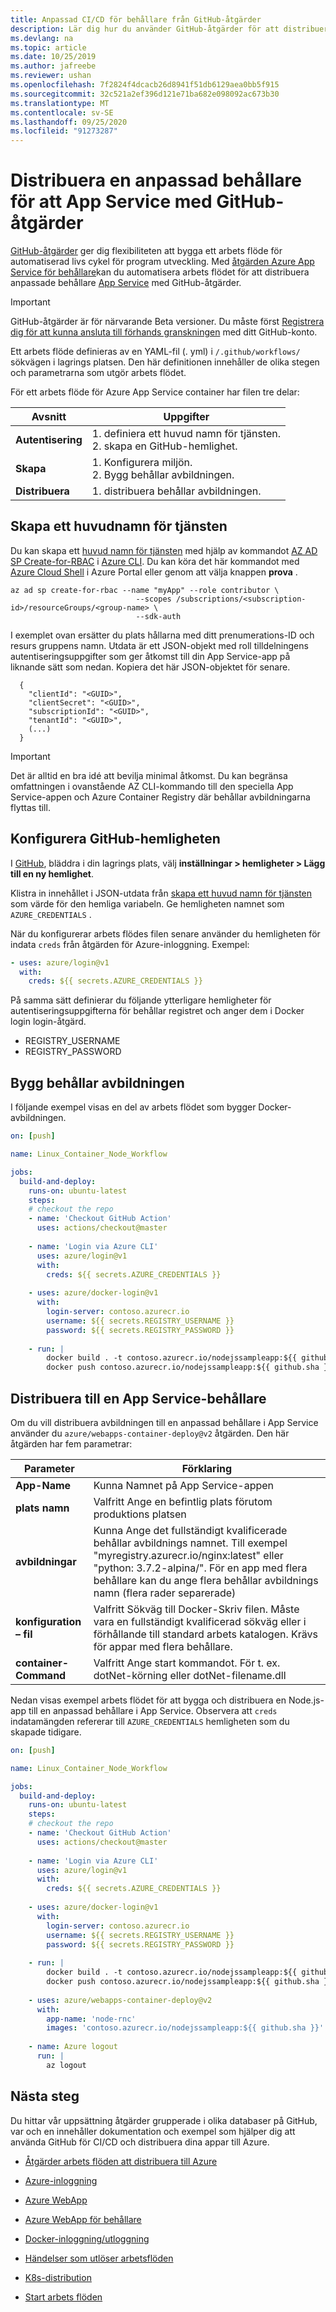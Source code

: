 ```yaml
---
title: Anpassad CI/CD för behållare från GitHub-åtgärder
description: Lär dig hur du använder GitHub-åtgärder för att distribuera en anpassad Linux-behållare till App Service från en CI/CD-pipeline.
ms.devlang: na
ms.topic: article
ms.date: 10/25/2019
ms.author: jafreebe
ms.reviewer: ushan
ms.openlocfilehash: 7f2824f4dcacb26d8941f51db6129aea0bb5f915
ms.sourcegitcommit: 32c521a2ef396d121e71ba682e098092ac673b30
ms.translationtype: MT
ms.contentlocale: sv-SE
ms.lasthandoff: 09/25/2020
ms.locfileid: "91273287"
---
```

# <a name="deploy-a-custom-container-to-app-service-using-github-actions"></a>Distribuera en anpassad behållare för att App Service med GitHub-åtgärder

[GitHub-åtgärder](https://help.github.com/en/articles/about-github-actions) ger dig flexibiliteten att bygga ett arbets flöde för automatiserad livs cykel för program utveckling. Med [åtgärden Azure App Service för behållare](https://github.com/Azure/webapps-container-deploy)kan du automatisera arbets flödet för att distribuera anpassade behållare [App Service](overview.md) med GitHub-åtgärder.

> [!IMPORTANT]
> GitHub-åtgärder är för närvarande Beta versioner. Du måste först [Registrera dig för att kunna ansluta till förhands granskningen](https://github.com/features/actions) med ditt GitHub-konto.
> 

Ett arbets flöde definieras av en YAML-fil (. yml) i `/.github/workflows/` sökvägen i lagrings platsen. Den här definitionen innehåller de olika stegen och parametrarna som utgör arbets flödet.

För ett arbets flöde för Azure App Service container har filen tre delar:

|Avsnitt  |Uppgifter  |
|---------|---------|
|**Autentisering** | 1. definiera ett huvud namn för tjänsten. <br /> 2. skapa en GitHub-hemlighet. |
|**Skapa** | 1. Konfigurera miljön. <br /> 2. Bygg behållar avbildningen. |
|**Distribuera** | 1. distribuera behållar avbildningen. |

## <a name="create-a-service-principal"></a>Skapa ett huvudnamn för tjänsten

Du kan skapa ett [huvud namn för tjänsten](../active-directory/develop/app-objects-and-service-principals.md#service-principal-object) med hjälp av kommandot [AZ AD SP Create-for-RBAC](/cli/azure/ad/sp?view=azure-cli-latest#az-ad-sp-create-for-rbac) i [Azure CLI](/cli/azure/). Du kan köra det här kommandot med [Azure Cloud Shell](https://shell.azure.com/) i Azure Portal eller genom att välja knappen **prova** .

```azurecli-interactive
az ad sp create-for-rbac --name "myApp" --role contributor \
                            --scopes /subscriptions/<subscription-id>/resourceGroups/<group-name> \
                            --sdk-auth
```

I exemplet ovan ersätter du plats hållarna med ditt prenumerations-ID och resurs gruppens namn. Utdata är ett JSON-objekt med roll tilldelningens autentiseringsuppgifter som ger åtkomst till din App Service-app på liknande sätt som nedan. Kopiera det här JSON-objektet för senare.

```output 
  {
    "clientId": "<GUID>",
    "clientSecret": "<GUID>",
    "subscriptionId": "<GUID>",
    "tenantId": "<GUID>",
    (...)
  }
```

> [!IMPORTANT]
> Det är alltid en bra idé att bevilja minimal åtkomst. Du kan begränsa omfattningen i ovanstående AZ CLI-kommando till den speciella App Service-appen och Azure Container Registry där behållar avbildningarna flyttas till.

## <a name="configure-the-github-secret"></a>Konfigurera GitHub-hemligheten

I [GitHub](https://github.com/), bläddra i din lagrings plats, välj **inställningar > hemligheter > Lägg till en ny hemlighet**.

Klistra in innehållet i JSON-utdata från [skapa ett huvud namn för tjänsten](#create-a-service-principal) som värde för den hemliga variabeln. Ge hemligheten namnet som `AZURE_CREDENTIALS` .

När du konfigurerar arbets flödes filen senare använder du hemligheten för indata `creds` från åtgärden för Azure-inloggning. Exempel:

```yaml
- uses: azure/login@v1
  with:
    creds: ${{ secrets.AZURE_CREDENTIALS }}
```

På samma sätt definierar du följande ytterligare hemligheter för autentiseringsuppgifterna för behållar registret och anger dem i Docker login login-åtgärd.

- REGISTRY_USERNAME
- REGISTRY_PASSWORD

## <a name="build-the-container-image"></a>Bygg behållar avbildningen

I följande exempel visas en del av arbets flödet som bygger Docker-avbildningen.

```yaml
on: [push]

name: Linux_Container_Node_Workflow

jobs:
  build-and-deploy:
    runs-on: ubuntu-latest
    steps:
    # checkout the repo
    - name: 'Checkout GitHub Action' 
      uses: actions/checkout@master
    
    - name: 'Login via Azure CLI'
      uses: azure/login@v1
      with:
        creds: ${{ secrets.AZURE_CREDENTIALS }}
    
    - uses: azure/docker-login@v1
      with:
        login-server: contoso.azurecr.io
        username: ${{ secrets.REGISTRY_USERNAME }}
        password: ${{ secrets.REGISTRY_PASSWORD }}
    
    - run: |
        docker build . -t contoso.azurecr.io/nodejssampleapp:${{ github.sha }}
        docker push contoso.azurecr.io/nodejssampleapp:${{ github.sha }}
```

## <a name="deploy-to-an-app-service-container"></a>Distribuera till en App Service-behållare

Om du vill distribuera avbildningen till en anpassad behållare i App Service använder du `azure/webapps-container-deploy@v2` åtgärden. Den här åtgärden har fem parametrar:

| **Parameter**  | **Förklaring**  |
|---------|---------|
| **App-Name** | Kunna Namnet på App Service-appen | 
| **plats namn** | Valfritt Ange en befintlig plats förutom produktions platsen |
| **avbildningar** | Kunna Ange det fullständigt kvalificerade behållar avbildnings namnet. Till exempel "myregistry.azurecr.io/nginx:latest" eller "python: 3.7.2-alpina/". För en app med flera behållare kan du ange flera behållar avbildnings namn (flera rader separerade) |
| **konfiguration – fil** | Valfritt Sökväg till Docker-Skriv filen. Måste vara en fullständigt kvalificerad sökväg eller i förhållande till standard arbets katalogen. Krävs för appar med flera behållare. |
| **container-Command** | Valfritt Ange start kommandot. För t. ex. dotNet-körning eller dotNet-filename.dll |

Nedan visas exempel arbets flödet för att bygga och distribuera en Node.js-app till en anpassad behållare i App Service. Observera att `creds` indatamängden refererar till `AZURE_CREDENTIALS` hemligheten som du skapade tidigare.

```yaml
on: [push]

name: Linux_Container_Node_Workflow

jobs:
  build-and-deploy:
    runs-on: ubuntu-latest
    steps:
    # checkout the repo
    - name: 'Checkout GitHub Action' 
      uses: actions/checkout@master
    
    - name: 'Login via Azure CLI'
      uses: azure/login@v1
      with:
        creds: ${{ secrets.AZURE_CREDENTIALS }}
    
    - uses: azure/docker-login@v1
      with:
        login-server: contoso.azurecr.io
        username: ${{ secrets.REGISTRY_USERNAME }}
        password: ${{ secrets.REGISTRY_PASSWORD }}
    
    - run: |
        docker build . -t contoso.azurecr.io/nodejssampleapp:${{ github.sha }}
        docker push contoso.azurecr.io/nodejssampleapp:${{ github.sha }} 
      
    - uses: azure/webapps-container-deploy@v2
      with:
        app-name: 'node-rnc'
        images: 'contoso.azurecr.io/nodejssampleapp:${{ github.sha }}'
    
    - name: Azure logout
      run: |
        az logout
```

## <a name="next-steps"></a>Nästa steg

Du hittar vår uppsättning åtgärder grupperade i olika databaser på GitHub, var och en innehåller dokumentation och exempel som hjälper dig att använda GitHub för CI/CD och distribuera dina appar till Azure.

- [Åtgärder arbets flöden att distribuera till Azure](https://github.com/Azure/actions-workflow-samples)

- [Azure-inloggning](https://github.com/Azure/login)

- [Azure WebApp](https://github.com/Azure/webapps-deploy)

- [Azure WebApp för behållare](https://github.com/Azure/webapps-container-deploy)

- [Docker-inloggning/utloggning](https://github.com/Azure/docker-login)

- [Händelser som utlöser arbetsflöden](https://help.github.com/en/articles/events-that-trigger-workflows)

- [K8s-distribution](https://github.com/Azure/k8s-deploy)

- [Start arbets flöden](https://github.com/actions/starter-workflows)